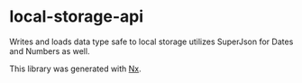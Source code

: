 # local-storage-api

Writes and loads data type safe to local storage utilizes SuperJson for Dates and Numbers as well.

This library was generated with [Nx](https://nx.dev).
